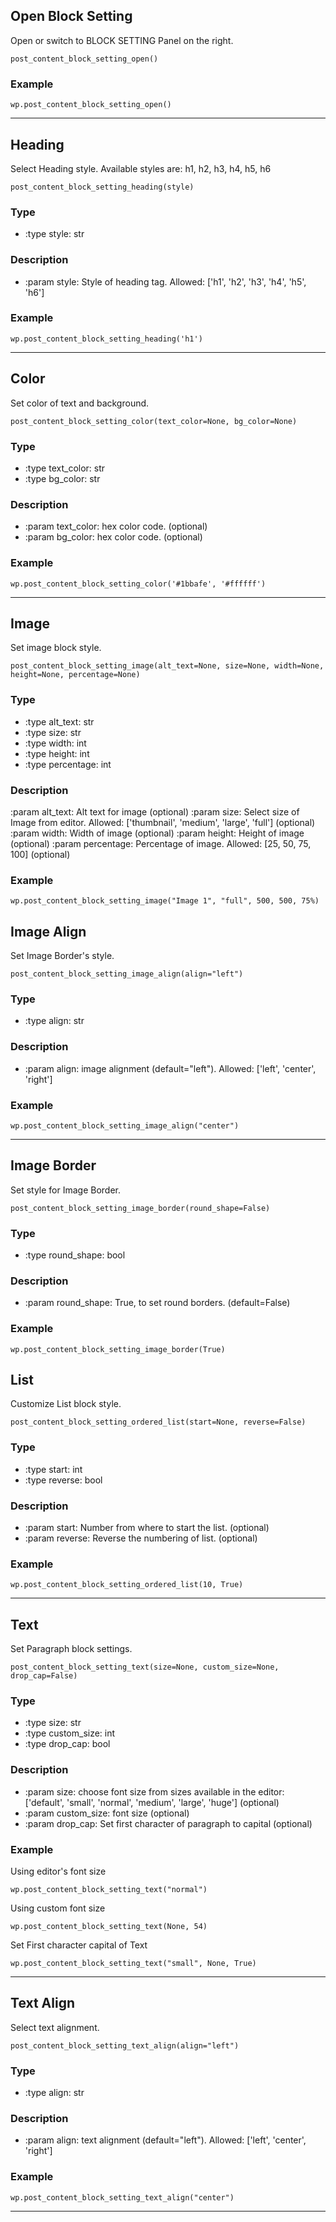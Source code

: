 ## Open Block Setting
Open or switch to BLOCK SETTING Panel on the right.

`post_content_block_setting_open()`

### Example
`wp.post_content_block_setting_open()`

***


## Heading
Select Heading style. Available styles are: h1, h2, h3, h4, h5, h6

`post_content_block_setting_heading(style)`

### Type
* :type style: str

### Description
* :param style: Style of heading tag. Allowed: ['h1', 'h2', 'h3', 'h4', 'h5', 'h6']

### Example
`wp.post_content_block_setting_heading('h1')`

***


## Color
Set color of text and background.

`post_content_block_setting_color(text_color=None, bg_color=None)`

### Type
* :type text_color: str
* :type bg_color: str

### Description
* :param text_color: hex color code. (optional)
* :param bg_color: hex color code. (optional)

### Example
`wp.post_content_block_setting_color('#1bbafe', '#ffffff')`

***


## Image
Set image block style.

`post_content_block_setting_image(alt_text=None, size=None, width=None, height=None, percentage=None)`

### Type
* :type alt_text: str
* :type size: str
* :type width: int
* :type height: int
* :type percentage: int

### Description
:param alt_text: Alt text for image (optional)
:param size: Select size of Image from editor. Allowed: ['thumbnail', 'medium', 'large', 'full'] (optional)
:param width: Width of image (optional)
:param height: Height of image (optional)
:param percentage: Percentage of image. Allowed: [25, 50, 75, 100] (optional)

### Example
`wp.post_content_block_setting_image("Image 1", "full", 500, 500, 75%)`


## Image Align
Set Image Border's style.

`post_content_block_setting_image_align(align="left")`

### Type
* :type align: str

### Description
* :param align: image alignment (default="left"). Allowed: ['left', 'center', 'right']

### Example
`wp.post_content_block_setting_image_align("center")`

***


## Image Border
Set style for Image Border.

`post_content_block_setting_image_border(round_shape=False)`

### Type
* :type round_shape: bool

### Description
* :param round_shape: True, to set round borders. (default=False)

### Example
`wp.post_content_block_setting_image_border(True)`


## List
Customize List block style.

`post_content_block_setting_ordered_list(start=None, reverse=False)`

### Type
* :type start: int
* :type reverse: bool

### Description
* :param start: Number from where to start the list. (optional)
* :param reverse: Reverse the numbering of list. (optional)

### Example
`wp.post_content_block_setting_ordered_list(10, True)`

***


## Text
Set Paragraph block settings.

`post_content_block_setting_text(size=None, custom_size=None, drop_cap=False)`

### Type
* :type size: str
* :type custom_size: int
* :type drop_cap: bool

### Description
* :param size: choose font size from sizes available in the editor: ['default', 'small', 'normal', 'medium', 'large', 'huge'] (optional)
* :param custom_size: font size (optional)
* :param drop_cap: Set first character of paragraph to capital (optional)

### Example
Using editor's font size

`wp.post_content_block_setting_text("normal")`

Using custom font size

`wp.post_content_block_setting_text(None, 54)`

Set First character capital of Text

`wp.post_content_block_setting_text("small", None, True)`

***


## Text Align
Select text alignment.

`post_content_block_setting_text_align(align="left")`

### Type
* :type align: str

### Description
* :param align: text alignment (default="left"). Allowed: ['left', 'center', 'right']

### Example
`wp.post_content_block_setting_text_align("center")`

***